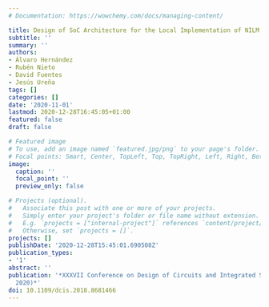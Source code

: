 ```yaml
---
# Documentation: https://wowchemy.com/docs/managing-content/

title: Design of SoC Architecture for the Local Implementation of NILM Techniques
subtitle: ''
summary: ''
authors:
- Álvaro Hernández
- Rubén Nieto
- David Fuentes
- Jesús Ureña
tags: []
categories: []
date: '2020-11-01'
lastmod: 2020-12-28T16:45:05+01:00
featured: false
draft: false

# Featured image
# To use, add an image named `featured.jpg/png` to your page's folder.
# Focal points: Smart, Center, TopLeft, Top, TopRight, Left, Right, BottomLeft, Bottom, BottomRight.
image:
  caption: ''
  focal_point: ''
  preview_only: false

# Projects (optional).
#   Associate this post with one or more of your projects.
#   Simply enter your project's folder or file name without extension.
#   E.g. `projects = ["internal-project"]` references `content/project/deep-learning/index.md`.
#   Otherwise, set `projects = []`.
projects: []
publishDate: '2020-12-28T15:45:01.690508Z'
publication_types:
- '1'
abstract: ''
publication: '*XXXVII Conference on Design of Circuits and Integrated Systems (DCIS
  2020)*'
doi: 10.1109/dcis.2018.8681466
---
```

